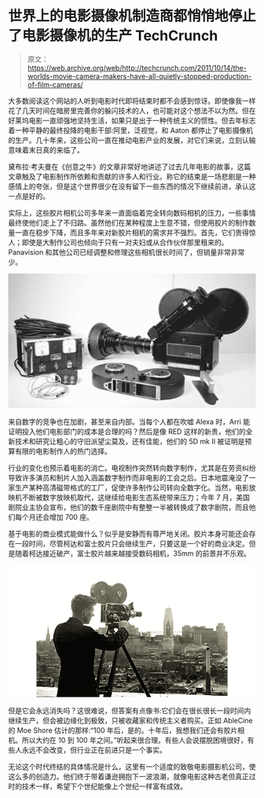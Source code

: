 # 世界上的电影摄像机制造商都悄悄地停止了电影摄像机的生产 TechCrunch

> 原文：<https://web.archive.org/web/http://techcrunch.com/2011/10/14/the-worlds-movie-camera-makers-have-all-quietly-stopped-production-of-film-cameras/>

大多数阅读这个网站的人听到电影时代即将结束时都不会感到惊讶。即使像我一样花了几天时间在暗房里完善你的躲闪技术的人，也可能对这个想法不以为然。但在好莱坞电影一直顽强地坚持生活，如果只是出于一种传统主义的惯性。但去年标志着一种平静的最终投降的电影干部:阿里，泛视觉，和 Aaton 都停止了电影摄像机的生产。几十年来，这些公司一直在推动电影产业的发展，对它们来说，立刻认输意味着末日真的来临了。

黛布拉·考夫曼在《创意之牛》的文章非常好地讲述了过去几年电影的故事，这篇文章触及了电影制作所依赖和贡献的许多人和行业。称它的结束是一场悲剧是一种感情上的夸张，但是这个世界很少在没有留下一些东西的情况下继续前进，承认这一点是好的。

实际上，这些胶片相机公司多年来一直面临着完全转向数码相机的压力，一些事情最终使他们走上了不归路。虽然他们在某种程度上生意不错，但使用胶片的制作数量一直在稳步下降，而且多年来对新胶片相机的需求并不强烈。首先，它们贵得惊人；即使是大制作公司也倾向于只有一对夫妇或从合作伙伴那里租来的。Panavision 和其他公司已经调整和修理这些相机很长时间了，但销量非常非常少。

![](img/820f5d508cc66606b83ccbbee18889d8.png "package")

来自数字的竞争也在加剧，甚至来自内部。当每个人都在吹嘘 Alexa 时，Arri 能证明投入他们电影部门的成本是合理的吗？然后是像 RED 这样的新贵，他们的全新技术和研究让粗心的守旧派望尘莫及，还有佳能，他们的 5D mk II 被证明是预算有限的电影制作人的热门选择。

行业的变化也预示着电影的消亡。电视制作突然转向数字制作，尤其是在劳资纠纷导致许多演员和制片人加入涵盖数字制作而非电影的工会之后。日本地震淹没了一家生产某种高清磁带格式的工厂，促使许多制作公司转向全数字化。当然，电影放映机不断被数字放映机取代，这继续给电影生态系统带来压力；今年 7 月，美国剧院业主协会宣布，他们的数千座剧院中有整整一半被转换成了数字剧院，而且他们每个月还会增加 700 座。

基于电影的商业模式能做什么？似乎是安静而有尊严地关闭。胶片本身可能还会存在一段时间，尽管柯达和富士胶片只会继续生产，只要这是一个好的商业决定。但是随着柯达接近破产，富士胶片越来越接受数码相机，35mm 的前景并不乐观。

![](img/8e680c67210bc7a6ad9470af1b76639d.png "4343_movie_camera_520")

但是它会永远消失吗？这很难说，但答案有点像书:它们会在很长很长一段时间内继续生产，但会被边缘化到极致，只被收藏家和传统主义者购买。正如 AbleCine 的 Moe Shore 估计的那样:“100 年后，是的。十年后，我想我们还会有胶片相机。所以大约在 10 到 100 年之间。”听起来很合理。有些人会说摆脱困境很好，有些人永远不会改变，但行业正在前进只是一个事实。

无论这个时代终结的具体情况是什么，这里有一个适度的致敬电影摄影机公司，使这么多的创造力。他们终于带着谦逊拥抱下一波浪潮，就像电影这种古老但真正过时的技术一样，希望下个世纪能像上个世纪一样富有成效。